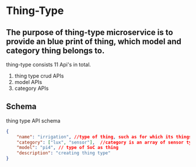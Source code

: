 # Thing-Type

## The purpose of thing-type microservice is to provide an blue print of thing, which model and category thing belongs to. 

thing-type consists 11 Api's in total.
1. thing type crud APIs
2. model APIs
3. category APIs

## Schema
thing type API schema
```json
{
    "name": "irrigation", //type of thing, such as for which its things are mapped
    "category": ["lux", "sensor"],  //category is an array of sensor types which are integrated to thing
    "model": "pi4", // type of SoC as thing
    "description": "creating thing type"
}
```